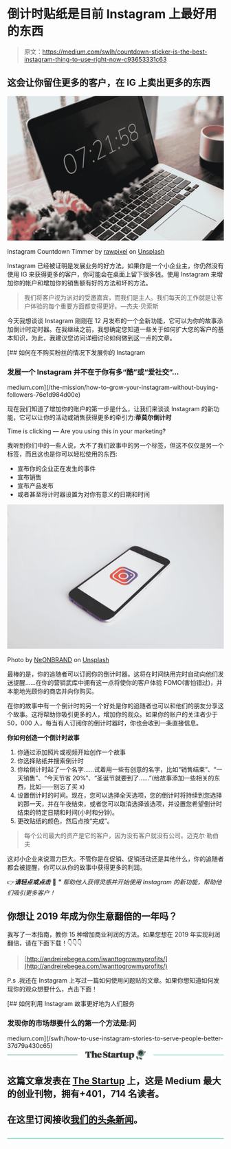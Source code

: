 # 倒计时贴纸是目前 Instagram 上最好用的东西

> 原文：<https://medium.com/swlh/countdown-sticker-is-the-best-instagram-thing-to-use-right-now-c93653331c63>

## 这会让你留住更多的客户，在 IG 上卖出更多的东西

![](img/d2973db4b13a8d5ad6aec6cc516eceb8.png)

Instagram Countdown Timmer by [rawpixel](https://unsplash.com/@rawpixel?utm_source=medium&utm_medium=referral) on [Unsplash](https://unsplash.com?utm_source=medium&utm_medium=referral)

Instagram 已经被证明是发展业务的好方法。如果你是一个小企业主，你仍然没有使用 IG 来获得更多的客户，你可能会在桌面上留下很多钱。使用 Instagram 来增加你的帐户和增加你的销售额有好的方法和坏的方法。

> 我们将客户视为派对的受邀嘉宾，而我们是主人。我们每天的工作就是让客户体验的每个重要方面都变得更好。—杰夫·贝索斯

今天我想谈谈 Instagram 刚刚在 12 月发布的一个全新功能，它可以为你的故事添加倒计时定时器。在我继续之前，我想确定您知道一些关于如何扩大您的客户的基本知识，为此，我建议您访问详细讨论如何做到这一点的文章。

[](/the-mission/how-to-grow-your-instagram-without-buying-followers-76e1d984d00e) [## 如何在不购买粉丝的情况下发展你的 Instagram

### 发展一个 Instagram 并不在于你有多“酷”或“爱社交”…

medium.com](/the-mission/how-to-grow-your-instagram-without-buying-followers-76e1d984d00e) 

现在我们知道了增加你的账户的第一步是什么，让我们来谈谈 Instagram 的新功能，它可以让你的活动或销售获得更多的牵引力:**蒂莫尔倒计时**

Time is clicking — Are you using this in your marketing?

我听到你们中的一些人说，大不了我们故事中的另一个标签，但这不仅仅是另一个标签，而且这也是你可以轻松使用的东西:

*   宣布你的企业正在发生的事件
*   宣布销售
*   宣布产品发布
*   或者甚至将计时器设置为对你有意义的日期和时间

![](img/ec32bb1d8486c7242cbfe6dbddbef293.png)

Photo by [NeONBRAND](https://unsplash.com/@neonbrand?utm_source=medium&utm_medium=referral) on [Unsplash](https://unsplash.com?utm_source=medium&utm_medium=referral)

最棒的是，你的追随者可以订阅你的倒计时器。这将在时间快用完时自动向他们发送提醒……在你的营销武库中拥有这一点将使你的客户体验 FOMO(害怕错过)，并本能地光顾你的商店并向你购买。

在你的故事中有一个倒计时的另一个好处是你的追随者也可以和他们的朋友分享这个故事。这将帮助你吸引更多的人，增加你的观众。如果你的账户的关注者少于 50，000 人，每当有人订阅你的倒计时器时，你也会收到一条直接信息。

**你如何创造一个倒计时故事**

1.  你通过添加照片或视频开始创作一个故事
2.  你选择贴纸并搜索倒计时
3.  你给倒计时起了一个名字……试着用一些有创意的名字，比如“销售结束”、“一天销售”、“今天节省 20%”、“圣诞节就要到了……”(给故事添加一些相关的东西，比如——别忘了买 x)
4.  设置倒计时的时间。现在，您可以选择全天选项，您的倒计时将持续到您选择的那一天，并在午夜结束，或者您可以取消选择该选项，并设置您希望倒计时结束的特定日期和时间(小时和分钟)。
5.  更改贴纸的颜色，然后点按“完成”。

> 每个公司最大的资产是它的客户，因为没有客户就没有公司。迈克尔·勒伯夫

这对小企业来说潜力巨大。不管你是在促销、促销活动还是其他什么，你的追随者都会被提醒，你可以从你的故事中获得更多的利润。

👉***请轻点或点击*** 👏 ***"*** *帮助他人获得灵感并开始使用 Instagram 的新功能，帮助他们吸引更多客户！*

## 你想让 2019 年成为你生意翻倍的一年吗？

我写了一本指南，教你 15 种增加商业利润的方法。如果您想在 2019 年实现利润翻倍，请在下面下载！👇👇👇

> [http://andreirebegea.com/iwanttogrowmyprofits/](http://andreirebegea.com/iwanttogrowmyprofits/)

P.s .我还在 Instagram 上写过一篇如何使用问题贴的文章。如果你想知道如何发现你的观众想要什么，点击下面！

[](/swlh/how-to-use-instagram-stories-to-serve-people-better-37d79a430c65) [## 如何利用 Instagram 故事更好地为人们服务

### 发现你的市场想要什么的第一个方法是:问

medium.com](/swlh/how-to-use-instagram-stories-to-serve-people-better-37d79a430c65) [![](img/308a8d84fb9b2fab43d66c117fcc4bb4.png)](https://medium.com/swlh)

## 这篇文章发表在 [The Startup](https://medium.com/swlh) 上，这是 Medium 最大的创业刊物，拥有+401，714 名读者。

## 在这里订阅接收[我们的头条新闻](http://growthsupply.com/the-startup-newsletter/)。

[![](img/b0164736ea17a63403e660de5dedf91a.png)](https://medium.com/swlh)